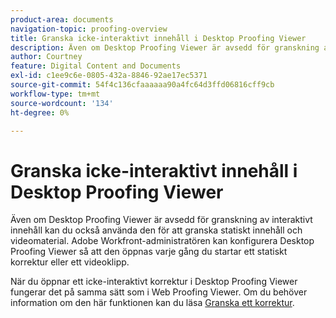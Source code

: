 ```yaml
---
product-area: documents
navigation-topic: proofing-overview
title: Granska icke-interaktivt innehåll i Desktop Proofing Viewer
description: Även om Desktop Proofing Viewer är avsedd för granskning av interaktivt innehåll kan du också använda den för att granska statiskt innehåll och videomaterial. Adobe Workfront-administratören kan konfigurera Desktop Proofing Viewer så att den öppnas varje gång du startar ett statiskt korrektur eller ett videoklipp.
author: Courtney
feature: Digital Content and Documents
exl-id: c1ee9c6e-0805-432a-8846-92ae17ec5371
source-git-commit: 54f4c136cfaaaaaa90a4fc64d3ffd06816cff9cb
workflow-type: tm+mt
source-wordcount: '134'
ht-degree: 0%

---
```


# Granska icke-interaktivt innehåll i Desktop Proofing Viewer

Även om Desktop Proofing Viewer är avsedd för granskning av interaktivt innehåll kan du också använda den för att granska statiskt innehåll och videomaterial. Adobe Workfront-administratören kan konfigurera Desktop Proofing Viewer så att den öppnas varje gång du startar ett statiskt korrektur eller ett videoklipp.

När du öppnar ett icke-interaktivt korrektur i Desktop Proofing Viewer fungerar det på samma sätt som i Web Proofing Viewer. Om du behöver information om den här funktionen kan du läsa [Granska ett korrektur](../../../review-and-approve-work/proofing/reviewing-proofs-within-workfront/review-a-proof/review-a-proof.md).
